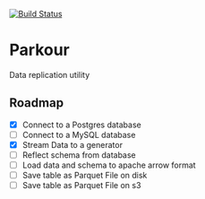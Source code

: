 
[![Build Status](https://github.com/pcarolan/parkour/workflows/Tests/badge.svg)](https://github.com/pcarolan/parkour/actions?query=workflow%3ATests)

#  Parkour

Data replication utility

## Roadmap

+ [X] Connect to a Postgres database
+ [ ] Connect to a MySQL database
+ [X] Stream Data to a generator
+ [ ] Reflect schema from database
+ [ ] Load data and schema to apache arrow format
+ [ ] Save table as Parquet File on disk
+ [ ] Save table as Parquet File on s3
